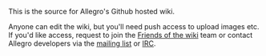 This is the source for Allegro's Github hosted wiki.

Anyone can edit the wiki, but you'll need push access to upload images etc. If
you'd like access, request to join the [Friends of the
wiki](https://github.com/orgs/liballeg/teams/friends-of-the-wiki) team or
contact Allegro developers via the [mailing
list](https://liballeg.org/maillist.html) or
[IRC](https://liballeg.org/irc.html).
